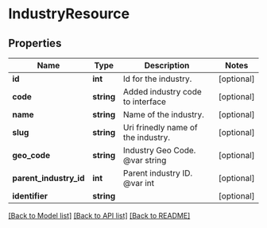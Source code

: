 # IndustryResource

## Properties
Name | Type | Description | Notes
------------ | ------------- | ------------- | -------------
**id** | **int** | Id for the industry. | [optional] 
**code** | **string** | Added industry code to interface | [optional] 
**name** | **string** | Name of the industry. | [optional] 
**slug** | **string** | Uri frinedly name of the industry. | [optional] 
**geo_code** | **string** | Industry Geo Code. @var string | [optional] 
**parent_industry_id** | **int** | Parent industry ID. @var int | [optional] 
**identifier** | **string** |  | [optional] 

[[Back to Model list]](../README.md#documentation-for-models) [[Back to API list]](../README.md#documentation-for-api-endpoints) [[Back to README]](../README.md)


